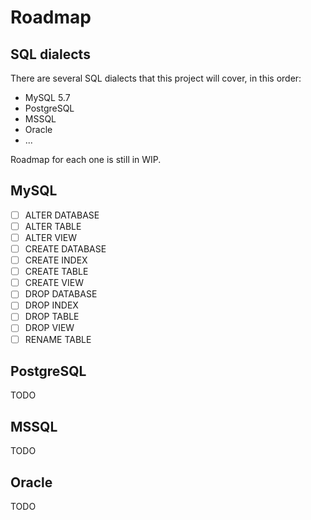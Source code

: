 # Roadmap

## SQL dialects

There are several SQL dialects that this project will cover, in this order:

- MySQL 5.7
- PostgreSQL 
- MSSQL
- Oracle
- ...

Roadmap for each one is still in WIP.

## MySQL

- [ ] ALTER DATABASE
- [ ] ALTER TABLE
- [ ] ALTER VIEW
- [ ] CREATE DATABASE
- [ ] CREATE INDEX
- [ ] CREATE TABLE
- [ ] CREATE VIEW
- [ ] DROP DATABASE
- [ ] DROP INDEX
- [ ] DROP TABLE
- [ ] DROP VIEW
- [ ] RENAME TABLE

## PostgreSQL

TODO

## MSSQL

TODO

## Oracle

TODO
